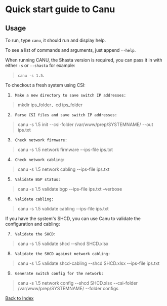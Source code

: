 # Quick start guide to Canu

## Usage

To run, type `canu`, it should run and display help. 

To see a list of commands and arguments, just append `--help`.

When running CANU, the Shasta version is required, you can pass it in with either `-s` or `--shasta` for example:

> `canu -s 1.5`.

To checkout a fresh system using CSI:

1.      Make a new directory to save switch IP addresses:

> mkdir ips_folder`, `cd ips_folder

2.      Parse CSI files and save switch IP addresses:

> canu -s 1.5 init --csi-folder /var/www/prep/SYSTEMNAME/ --out ips.txt

3.      Check network firmware:

>canu -s 1.5 network firmware --ips-file ips.txt

4.      Check network cabling:

> canu -s 1.5 network cabling --ips-file ips.txt

5.      Validate BGP status:

> canu -s 1.5 validate bgp --ips-file ips.txt –verbose

6.      Validate cabling:

> canu -s 1.5 validate cabling --ips-file ips.txt

If you have the system's SHCD, you can use Canu to validate the configuration and cabling:

7.      Validate the SHCD:

> canu -s 1.5 validate shcd --shcd SHCD.xlsx

8.      Validate the SHCD against network cabling:

> canu -s 1.5 validate shcd-cabling --shcd SHCD.xlsx --ips-file ips.txt

9.      Generate switch config for the network:

> canu -s 1.5 network config --shcd SHCD.xlsx --csi-folder /var/www/prep/SYSTEMNAME/ --folder configs

[Back to Index](#index)
